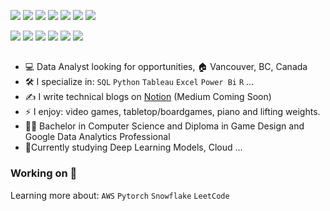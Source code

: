 [<img src="https://img.shields.io/badge/Gmail-D14836?style=for-the-badge&logo=gmail&logoColor=white" />](mailto:savioria247@gmail.com)
[<img src="https://img.shields.io/badge/LinkedIn-0077B5?style=for-the-badge&logo=linkedin&logoColor=white" />](https://www.linkedin.com/in/arturfreires/)
[<img src="https://img.shields.io/badge/Notion-000000?style=for-the-badge&logo=notion&logoColor=white" />](https://arturnakauchi.notion.site/b3805eb202744a2cb81092f487e1b669?v=e6b15566148741f8b3a570ff966a89d3)
[<img src="https://img.shields.io/badge/-LeetCode-FFA116?style=for-the-badge&logo=LeetCode&logoColor=black" />](https://leetcode.com/u/Nakauchi/)
[<img src="https://img.shields.io/badge/Kaggle-20BEFF?style=for-the-badge&logo=Kaggle&logoColor=white" />](https://www.kaggle.com/arturfreires)
[<img src="https://img.shields.io/badge/-Hackerrank-2EC866?style=for-the-badge&logo=HackerRank&logoColor=white" />](https://www.hackerrank.com/profile/savioria247)
[<img src= "https://img.shields.io/badge/Medium-12100E?style=for-the-badge&logo=medium&logoColor=white" n/>](https://medium.com/@savioria247)


[<img src="https://img.shields.io/badge/Microsoft_SQL_Server-CC2927?style=for-the-badge&logo=microsoft-sql-server&logoColor=white" />](https://github.com/ArturNakauchi) [<img src="https://img.shields.io/badge/Python-14354C?style=for-the-badge&logo=python&logoColor=white" />](https://github.com/ArturNakauchi) [<img src="https://img.shields.io/badge/Tableau-E97627?style=for-the-badge&logo=Tableau&logoColor=white" />](https://github.com/ArturNakauchi) [<img src="https://img.shields.io/badge/Jira-0052CC?style=for-the-badge&logo=Jira&logoColor=white" n/>](https://github.com/ArturNakauchi) [<img src="https://img.shields.io/badge/Microsoft_Excel-217346?style=for-the-badge&logo=microsoft-excel&logoColor=white" />](https://github.com/ArturNakauchi) [<img src="https://img.shields.io/badge/R-276DC3?style=for-the-badge&logo=r&logoColor=white" />](https://github.com/ArturNakauchi)

## 
- :computer: Data Analyst looking for opportunities, 🏠 Vancouver, BC, Canada
- :hammer_and_wrench: I specialize in:  `SQL` `Python` `Tableau` `Excel` `Power Bi` `R` ...
- :writing_hand: I write technical blogs on [Notion](https://arturnakauchi.notion.site/b3805eb202744a2cb81092f487e1b669?v=e6b15566148741f8b3a570ff966a89d3&pvs=74) (Medium Coming Soon)
- ⚡ I enjoy: video games, tabletop/boardgames, piano and lifting weights.
- :student: Bachelor in Computer Science and Diploma in Game Design and Google Data Analytics Professional
- 🔄Currently studying Deep Learning Models, Cloud ...

### Working on 🏃 
Learning more about: `AWS` `Pytorch` `Snowflake` `LeetCode`
